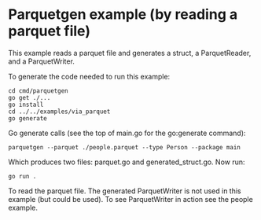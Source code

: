 # Parquetgen example (by reading a parquet file)

This example reads a parquet file and generates a struct,
a ParquetReader, and a ParquetWriter.

To generate the code needed to run this example:

```console
cd cmd/parquetgen
go get ./...
go install
cd ../../examples/via_parquet
go generate
```

Go generate calls (see the top of main.go for the go:generate command):

```console
parquetgen --parquet ./people.parquet --type Person --package main
```

Which produces two files: parquet.go and generated_struct.go.  Now run:

```console
go run .
```

To read the parquet file.  The generated ParquetWriter is not used in
this example (but could be used).  To see ParquetWriter in action see
the people example.

